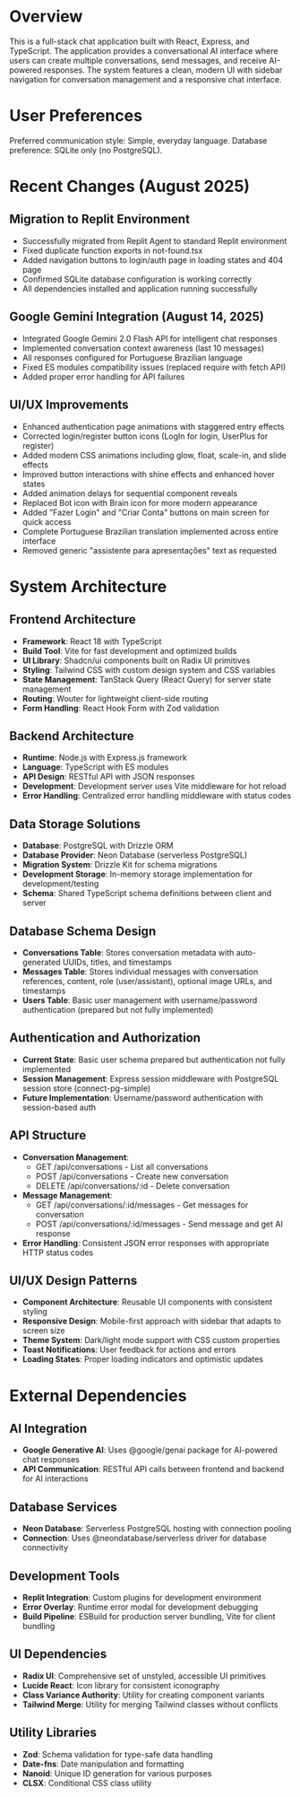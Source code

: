 # Overview

This is a full-stack chat application built with React, Express, and TypeScript. The application provides a conversational AI interface where users can create multiple conversations, send messages, and receive AI-powered responses. The system features a clean, modern UI with sidebar navigation for conversation management and a responsive chat interface.

# User Preferences

Preferred communication style: Simple, everyday language.
Database preference: SQLite only (no PostgreSQL).

# Recent Changes (August 2025)

## Migration to Replit Environment
- Successfully migrated from Replit Agent to standard Replit environment
- Fixed duplicate function exports in not-found.tsx
- Added navigation buttons to login/auth page in loading states and 404 page
- Confirmed SQLite database configuration is working correctly
- All dependencies installed and application running successfully

## Google Gemini Integration (August 14, 2025)
- Integrated Google Gemini 2.0 Flash API for intelligent chat responses
- Implemented conversation context awareness (last 10 messages)
- All responses configured for Portuguese Brazilian language
- Fixed ES modules compatibility issues (replaced require with fetch API)
- Added proper error handling for API failures

## UI/UX Improvements
- Enhanced authentication page animations with staggered entry effects
- Corrected login/register button icons (LogIn for login, UserPlus for register)
- Added modern CSS animations including glow, float, scale-in, and slide effects
- Improved button interactions with shine effects and enhanced hover states
- Added animation delays for sequential component reveals
- Replaced Bot icon with Brain icon for more modern appearance
- Added "Fazer Login" and "Criar Conta" buttons on main screen for quick access
- Complete Portuguese Brazilian translation implemented across entire interface
- Removed generic "assistente para apresentações" text as requested

# System Architecture

## Frontend Architecture
- **Framework**: React 18 with TypeScript
- **Build Tool**: Vite for fast development and optimized builds
- **UI Library**: Shadcn/ui components built on Radix UI primitives
- **Styling**: Tailwind CSS with custom design system and CSS variables
- **State Management**: TanStack Query (React Query) for server state management
- **Routing**: Wouter for lightweight client-side routing
- **Form Handling**: React Hook Form with Zod validation

## Backend Architecture
- **Runtime**: Node.js with Express.js framework
- **Language**: TypeScript with ES modules
- **API Design**: RESTful API with JSON responses
- **Development**: Development server uses Vite middleware for hot reload
- **Error Handling**: Centralized error handling middleware with status codes

## Data Storage Solutions
- **Database**: PostgreSQL with Drizzle ORM
- **Database Provider**: Neon Database (serverless PostgreSQL)
- **Migration System**: Drizzle Kit for schema migrations
- **Development Storage**: In-memory storage implementation for development/testing
- **Schema**: Shared TypeScript schema definitions between client and server

## Database Schema Design
- **Conversations Table**: Stores conversation metadata with auto-generated UUIDs, titles, and timestamps
- **Messages Table**: Stores individual messages with conversation references, content, role (user/assistant), optional image URLs, and timestamps
- **Users Table**: Basic user management with username/password authentication (prepared but not fully implemented)

## Authentication and Authorization
- **Current State**: Basic user schema prepared but authentication not fully implemented
- **Session Management**: Express session middleware with PostgreSQL session store (connect-pg-simple)
- **Future Implementation**: Username/password authentication with session-based auth

## API Structure
- **Conversation Management**: 
  - GET /api/conversations - List all conversations
  - POST /api/conversations - Create new conversation
  - DELETE /api/conversations/:id - Delete conversation
- **Message Management**:
  - GET /api/conversations/:id/messages - Get messages for conversation
  - POST /api/conversations/:id/messages - Send message and get AI response
- **Error Handling**: Consistent JSON error responses with appropriate HTTP status codes

## UI/UX Design Patterns
- **Component Architecture**: Reusable UI components with consistent styling
- **Responsive Design**: Mobile-first approach with sidebar that adapts to screen size
- **Theme System**: Dark/light mode support with CSS custom properties
- **Toast Notifications**: User feedback for actions and errors
- **Loading States**: Proper loading indicators and optimistic updates

# External Dependencies

## AI Integration
- **Google Generative AI**: Uses @google/genai package for AI-powered chat responses
- **API Communication**: RESTful API calls between frontend and backend for AI interactions

## Database Services
- **Neon Database**: Serverless PostgreSQL hosting with connection pooling
- **Connection**: Uses @neondatabase/serverless driver for database connectivity

## Development Tools
- **Replit Integration**: Custom plugins for development environment
- **Error Overlay**: Runtime error modal for development debugging
- **Build Pipeline**: ESBuild for production server bundling, Vite for client bundling

## UI Dependencies
- **Radix UI**: Comprehensive set of unstyled, accessible UI primitives
- **Lucide React**: Icon library for consistent iconography
- **Class Variance Authority**: Utility for creating component variants
- **Tailwind Merge**: Utility for merging Tailwind classes without conflicts

## Utility Libraries
- **Zod**: Schema validation for type-safe data handling
- **Date-fns**: Date manipulation and formatting
- **Nanoid**: Unique ID generation for various purposes
- **CLSX**: Conditional CSS class utility